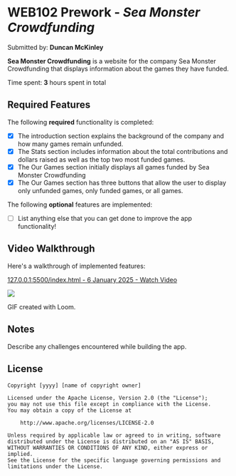 # WEB102 Prework - *Sea Monster Crowdfunding*

Submitted by: **Duncan McKinley**

**Sea Monster Crowdfunding** is a website for the company Sea Monster Crowdfunding that displays information about the games they have funded.

Time spent: **3** hours spent in total

## Required Features

The following **required** functionality is completed:

* [x] The introduction section explains the background of the company and how many games remain unfunded.
* [x] The Stats section includes information about the total contributions and dollars raised as well as the top two most funded games.
* [x] The Our Games section initially displays all games funded by Sea Monster Crowdfunding
* [x] The Our Games section has three buttons that allow the user to display only unfunded games, only funded games, or all games.

The following **optional** features are implemented:

* [ ] List anything else that you can get done to improve the app functionality!

## Video Walkthrough

Here's a walkthrough of implemented features:

<div>
    <a href="https://www.loom.com/share/30e0aa47095c4a139c13fda544a67780">
      <p>127.0.0.1:5500/index.html - 6 January 2025 - Watch Video</p>
    </a>
    <a href="https://www.loom.com/share/30e0aa47095c4a139c13fda544a67780">
      <img style="max-width:300px;" src="https://cdn.loom.com/sessions/thumbnails/30e0aa47095c4a139c13fda544a67780-f78f1208a291b33e-full-play.gif">
    </a>
  </div>
  
GIF created with Loom.


## Notes

Describe any challenges encountered while building the app.

## License

    Copyright [yyyy] [name of copyright owner]

    Licensed under the Apache License, Version 2.0 (the "License");
    you may not use this file except in compliance with the License.
    You may obtain a copy of the License at

        http://www.apache.org/licenses/LICENSE-2.0

    Unless required by applicable law or agreed to in writing, software
    distributed under the License is distributed on an "AS IS" BASIS,
    WITHOUT WARRANTIES OR CONDITIONS OF ANY KIND, either express or implied.
    See the License for the specific language governing permissions and
    limitations under the License.
